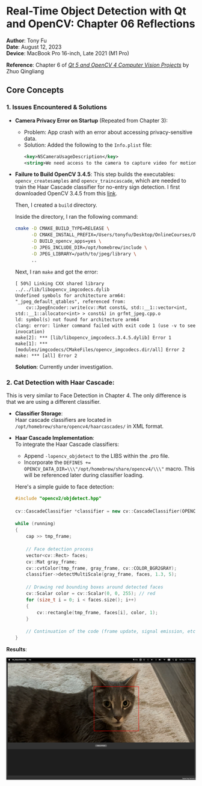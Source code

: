 # Real-Time Object Detection with Qt and OpenCV: Chapter 06 Reflections

**Author**: Tony Fu  
**Date**: August 12, 2023  
**Device**: MacBook Pro 16-inch, Late 2021 (M1 Pro)  

**Reference**: Chapter 6 of [*Qt 5 and OpenCV 4 Computer Vision Projects*](https://github.com/PacktPublishing/Qt-5-and-OpenCV-4-Computer-Vision-Projects/tree/master) by Zhuo Qingliang

## Core Concepts

### 1. Issues Encountered & Solutions

- **Camera Privacy Error on Startup** (Repeated from Chapter 3):
  - Problem: App crash with an error about accessing privacy-sensitive data.
  - Solution: Added the following to the `Info.plist` file:
    ```xml
    <key>NSCameraUsageDescription</key>
    <string>We need access to the camera to capture video for motion detection.</string>
    ```

- **Failure to Build OpenCV 3.4.5**: This step builds the executables: `opencv_createsamples` and `opencv_traincascade`, which are needed to train the Haar Cascade classifier for no-entry sign detection. I first downloaded OpenCV 3.4.5 from this [link](https://github.com/opencv/opencv/releases/tag/3.4.5). 

    Then, I created a `build` directory.

    Inside the directory, I ran the following command:
    ```bash
    cmake -D CMAKE_BUILD_TYPE=RELEASE \
          -D CMAKE_INSTALL_PREFIX=/Users/tonyfu/Desktop/OnlineCourses/OpenCV-Qt-App/06_ObjectDetection/opencv-3.4.5/build \
          -D BUILD_opencv_apps=yes \
          -D JPEG_INCLUDE_DIR=/opt/homebrew/include \
          -D JPEG_LIBRARY=/path/to/jpeg/library \
          ..
    ```
    Next, I ran `make` and got the error:
    ```
    [ 50%] Linking CXX shared library ../../lib/libopencv_imgcodecs.dylib
    Undefined symbols for architecture arm64:
    "_jpeg_default_qtables", referenced from:
        cv::JpegEncoder::write(cv::Mat const&, std::__1::vector<int, std::__1::allocator<int> > const&) in grfmt_jpeg.cpp.o
    ld: symbol(s) not found for architecture arm64
    clang: error: linker command failed with exit code 1 (use -v to see invocation)
    make[2]: *** [lib/libopencv_imgcodecs.3.4.5.dylib] Error 1
    make[1]: *** [modules/imgcodecs/CMakeFiles/opencv_imgcodecs.dir/all] Error 2
    make: *** [all] Error 2
    ```

    **Solution**: Currently under investigation.

### 2. Cat Detection with Haar Cascade:
This is very similar to Face Detection in Chapter 4. The only difference is that we are using a different classifier.

- **Classifier Storage**:  
  Haar cascade classifiers are located in `/opt/homebrew/share/opencv4/haarcascades/` in XML format.

- **Haar Cascade Implementation**:  
  To integrate the Haar Cascade classifiers:
  - Append `-lopencv_objdetect` to the LIBS within the .pro file.
  - Incorporate the `DEFINES += OPENCV_DATA_DIR=\\\"/opt/homebrew/share/opencv4/\\\"` macro. This will be referenced later during classifier loading.

  Here's a simple guide to face detection:
  ```cpp
  #include "opencv2/objdetect.hpp"

  cv::CascadeClassifier *classifier = new cv::CascadeClassifier(OPENCV_DATA_DIR "haarcascades/haarcascade_frontalcatface_extended.xml");
  
  while (running)
  {
      cap >> tmp_frame;

      // Face detection process
      vector<cv::Rect> faces;
      cv::Mat gray_frame;
      cv::cvtColor(tmp_frame, gray_frame, cv::COLOR_BGR2GRAY);
      classifier->detectMultiScale(gray_frame, faces, 1.3, 5);

      // Drawing red bounding boxes around detected faces
      cv::Scalar color = cv::Scalar(0, 0, 255); // red
      for (size_t i = 0; i < faces.size(); i++)
      {
          cv::rectangle(tmp_frame, faces[i], color, 1);
      }

      // Continuation of the code (frame update, signal emission, etc.)
  }
  ```

**Results**:

![cat_detection_example](images/cat_detection_example.png)


